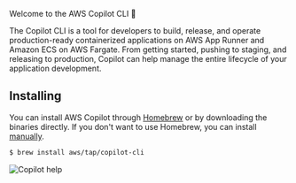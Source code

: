 Welcome to the AWS Copilot CLI 🎉

The Copilot CLI is a tool for developers to build, release, and operate production-ready containerized applications on 
AWS App Runner and Amazon ECS on AWS Fargate.
From getting started, pushing to staging, and releasing to production, Copilot can help manage the entire lifecycle of your application development.

## Installing

You can install AWS Copilot through [Homebrew](https://brew.sh/) or by downloading the binaries directly. If you don't want to use Homebrew, you can install [manually](./getting-started/install.en.md). 

```sh
$ brew install aws/tap/copilot-cli
```

![Copilot help](https://user-images.githubusercontent.com/828419/85797638-e181ae00-b6f0-11ea-8751-3a7552e3fa7f.png)
